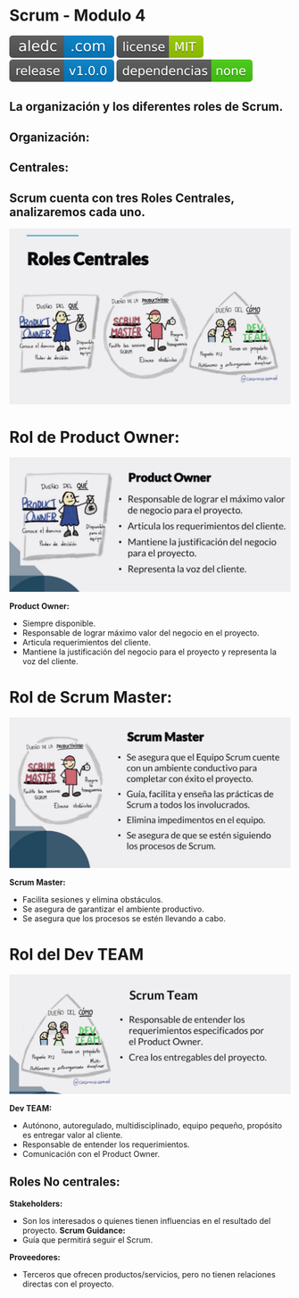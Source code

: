 # Scrum - Modulo 4
[![aledc.com](https://github.com/aledc7/Scrum-Certification/blob/master/recursos/aledc.com.svg)](https://aledc.com)
[![License](https://github.com/aledc7/Scrum-Certification/blob/master/recursos/mit-license.svg)](https://aledc.com)
[![GitHub release](https://github.com/aledc7/Scrum-Certification/blob/master/recursos/release.svg)](https://aledc.com)
[![Dependencies](https://github.com/aledc7/Scrum-Certification/blob/master/recursos/dependencias-none.svg)](https://aledc.com)

## La organización y los diferentes roles de Scrum.

## Organización:



## Centrales:

## Scrum cuenta con tres Roles Centrales, analizaremos cada uno.

![Roles Centrales](https://github.com/aledc7/Scrum-Certification/blob/master/recursos/Roles%20Centrales.png?raw=true)



# Rol de Product Owner:
![Product Owner](https://github.com/aledc7/Scrum-Certification/blob/master/recursos/Product%20Owner.png?raw=true)


__Product Owner:__
- Siempre disponible.
- Responsable de lograr máximo valor del negocio en el proyecto.
- Articula requerimientos del cliente.
- Mantiene la justificación del negocio para el proyecto y representa la voz del cliente.

# Rol de Scrum Master:
![Scrum Master](https://github.com/aledc7/Scrum-Certification/blob/master/recursos/Scrum%20Master.png?raw=true)


__Scrum Master:__
- Facilita sesiones y elimina obstáculos. 
- Se asegura de garantizar el ambiente productivo.
- Se asegura que los procesos se estén llevando a cabo.


# Rol del Dev TEAM
![Scrum TEAM](https://github.com/aledc7/Scrum-Certification/blob/master/recursos/Scrum%20TEAM.png?raw=true)


__Dev TEAM:__
- Autónono, autoregulado, multidisciplinado, equipo pequeño, propósito es entregar valor al cliente.
- Responsable de entender los requerimientos. 
- Comunicación con el Product Owner.


## Roles No centrales:

__Stakeholders:__   
- Son los interesados o quienes tienen influencias en el resultado del proyecto.
__Scrum Guidance:__   
- Guía que permitirá seguir el Scrum.  


__Proveedores:__   
- Terceros que ofrecen productos/servicios, pero no tienen relaciones directas con el proyecto.
